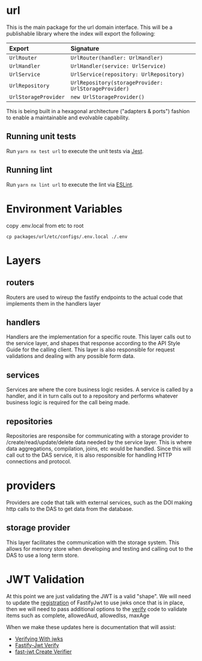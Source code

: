 # url

This is the main package for the url domain interface. This will be a
publishable library where the index will export the following:

| Export                  | Signature                                                  |
| :---------------------- | :--------------------------------------------------------- |
| `UrlRouter`          | `UrlRouter(handler: UrlHandler)`                     |
| `UrlHandler`         | `UrlHandler(service: UrlService)`                    |
| `UrlService`         | `UrlService(repository: UrlRepository)`              |
| `UrlRepository`      | `UrlRepository(storageProvider: UrlStorageProvider)` |
| `UrlStorageProvider` | `new UrlStorageProvider()`                              |

This is being built in a hexagonal architecture ("adapters & ports") fashion
to enable a maintainable and evolvable capability.

## Running unit tests

Run `yarn nx test url` to execute the unit tests via [Jest](https://jestjs.io).

## Running lint

Run `yarn nx lint url` to execute the lint via [ESLint](https://eslint.org/).

# Environment Variables

copy .env.local from etc to root

```
cp packages/url/etc/configs/.env.local ./.env
```

# Layers

## routers

Routers are used to wireup the fastify endpoints to the actual code that implements them in the handlers layer

## handlers

Handlers are the implementation for a specific route. This layer calls out to the service layer, and shapes that response according to the API Style Guide for the calling client. This layer is also responsible for request validations and dealing with any possible form data.

## services

Services are where the core business logic resides. A service is called by a handler, and it in turn calls out to a repository and performs whatever business logic is required for the call being made.

## repositories

Repositories are responsibe for communicating with a storage provider to /create/read/update/delete data needed by the service layer. This is where data aggregations, compilation, joins, etc would be handled. Since this will call out to the DAS service, it is also responsible for handling HTTP connections and protocol.

# providers

Providers are code that talk with external services, such as the DOI making http calls to the DAS to get data from the database.

## storage provider

This layer facilitates the communication with the storage system. This allows for memory store when developing and testing and calling out to the DAS to use a long term store.

# JWT Validation

At this point we are just validating the JWT is a valid "shape". We will need to update the [registration](https://github.com/procter-gamble/apip-mktpl-das-qrcode/blob/main/src/providers/jwt/jwtProvider.ts#L9) of FastifyJwt to use jwks once that is in place, then we will need to pass additional options to the [verify](https://github.com/procter-gamble/apip-mktpl-das-qrcode/blob/main/src/providers/jwt/jwtProvider.ts#L15) code to validate items such as complete, allowedAud, allowedIss, maxAge

When we make these updates here is documentation that will assist:

-   [Verifying With jwks](https://github.com/fastify/fastify-jwt#verifying-with-jwks)
-   [Fastify-Jwt Verify](https://github.com/fastify/fastify-jwt#verify)
-   [fast-jwt Create Verifier](https://github.com/nearform/fast-jwt#createverifier)
